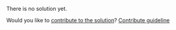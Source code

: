 
There is no solution yet.

Would you like to [contribute to the solution](https://github.com/BFEdev/BFE.dev-solutions/blob/main/quiz/array-prototype-sort_en.md)? [Contribute guideline](https://github.com/BFEdev/BFE.dev-solutions#how-to-contribute)
